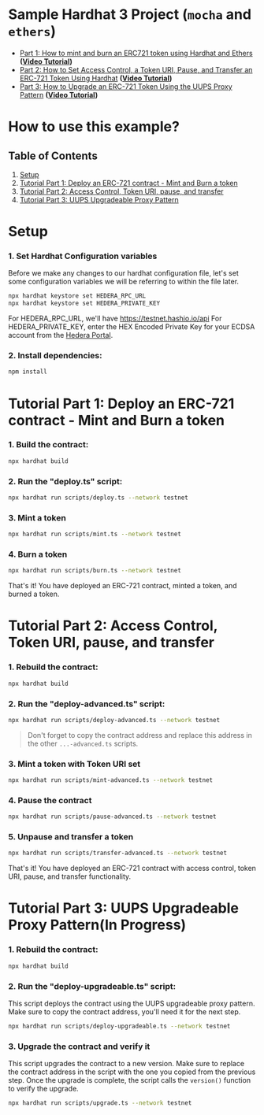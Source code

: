 # Sample Hardhat 3 Project (`mocha` and `ethers`)

- [Part 1: How to mint and burn an ERC721 token using Hardhat and Ethers](https://docs.hedera.com/hedera/tutorials/smart-contracts/how-to-mint-and-burn-an-erc-721-token-using-hardhat-and-ethers-part-1) **([Video Tutorial](https://www.youtube.com/watch?v=B23aVhaCARU))**
- [Part 2: How to Set Access Control, a Token URI, Pause, and Transfer an ERC-721 Token Using Hardhat](https://docs.hedera.com/hedera/tutorials/smart-contracts/how-to-set-access-control-a-token-uri-pause-and-transfer-an-erc-721-token-using-hardhat-part-2) **([Video Tutorial](https://www.youtube.com/watch?v=UBlppu3sJVg&list=PLcaTa5RR9SuA__8rzCKru8Y_F6iMJPEUD&index=25))**
- [Part 3: How to Upgrade an ERC-721 Token Using the UUPS Proxy Pattern](https://docs.hedera.com/hedera/tutorials/smart-contracts/how-to-upgrade-an-erc-721-token-with-openzeppelin-uups-proxies-and-hardhat-part-3) **([Video Tutorial](https://www.youtube.com/watch?v=vI-9WTFMy7U))**

# How to use this example?

## Table of Contents

1. [Setup](#setup)
2. [Tutorial Part 1: Deploy an ERC-721 contract - Mint and Burn a token](#tutorial-part-1-deploy-an-erc-721-contract---mint-and-burn-a-token)
3. [Tutorial Part 2: Access Control, Token URI, pause, and transfer](#tutorial-part-2-access-control-token-uri-pause-and-transfer)
4. [Tutorial Part 3: UUPS Upgradeable Proxy Pattern](#tutorial-part-3-uups-upgradeable-proxy-pattern)

# Setup

### 1. Set Hardhat Configuration variables

Before we make any changes to our hardhat configuration file, let's set some configuration variables we will be referring to within the file later.

```bash
npx hardhat keystore set HEDERA_RPC_URL
npx hardhat keystore set HEDERA_PRIVATE_KEY
```

For HEDERA_RPC_URL, we'll have https://testnet.hashio.io/api
For HEDERA_PRIVATE_KEY, enter the HEX Encoded Private Key for your ECDSA account from the [Hedera Portal](https://portal.hedera.com/).

### 2. Install dependencies:

```bash
npm install
```

# Tutorial Part 1: Deploy an ERC-721 contract - Mint and Burn a token

### 1. Build the contract:

```bash
npx hardhat build
```

### 2. Run the "deploy.ts" script:

```bash
npx hardhat run scripts/deploy.ts --network testnet
```

### 3. Mint a token

```bash
npx hardhat run scripts/mint.ts --network testnet
```

### 4. Burn a token

```bash
npx hardhat run scripts/burn.ts --network testnet
```

That's it! You have deployed an ERC-721 contract, minted a token, and burned a token.

# Tutorial Part 2: Access Control, Token URI, pause, and transfer

### 1. Rebuild the contract:

```bash
npx hardhat build
```

### 2. Run the "deploy-advanced.ts" script:

```bash
npx hardhat run scripts/deploy-advanced.ts --network testnet
```

> Don't forget to copy the contract address and replace this address in the other `...-advanced.ts` scripts.

### 3. Mint a token with Token URI set

```bash
npx hardhat run scripts/mint-advanced.ts --network testnet
```

### 4. Pause the contract

```bash
npx hardhat run scripts/pause-advanced.ts --network testnet
```

### 5. Unpause and transfer a token

```bash
npx hardhat run scripts/transfer-advanced.ts --network testnet
```

That's it! You have deployed an ERC-721 contract with access control, token URI, pause, and transfer functionality.

# Tutorial Part 3: UUPS Upgradeable Proxy Pattern(In Progress)

### 1. Rebuild the contract:

```bash
npx hardhat build
```

### 2. Run the "deploy-upgradeable.ts" script:

This script deploys the contract using the UUPS upgradeable proxy pattern. Make sure to copy the contract address, you'll need it for the next step.

```bash
npx hardhat run scripts/deploy-upgradeable.ts --network testnet
```

### 3. Upgrade the contract and verify it

This script upgrades the contract to a new version. Make sure to replace the contract address in the script with the one you copied from the previous step. Once the upgrade is complete, the script calls the `version()` function to verify the upgrade.

```bash
npx hardhat run scripts/upgrade.ts --network testnet
```
